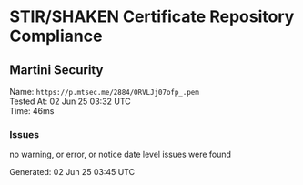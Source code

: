 # STIR/SHAKEN Certificate Repository Compliance

## Martini Security

Name: `https://p.mtsec.me/2884/ORVLJj07ofp_.pem`\
Tested At: 02 Jun 25 03:32 UTC\
Time: 46ms

### Issues

no warning, or error, or notice date level issues were found

Generated: 02 Jun 25 03:45 UTC